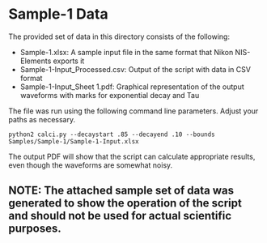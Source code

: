 # Sample-1 Data

The provided set of data in this directory consists of the following:

- Sample-1.xlsx: A sample input file in the same format that Nikon NIS-Elements exports it
- Sample-1-Input_Processed.csv: Output of the script with data in CSV format
- Sample-1-Input_Sheet 1.pdf: Graphical representation of the output waveforms with marks for exponential decay and Tau

The file was run using the following command line parameters. Adjust your paths as necessary.

    python2 calci.py --decaystart .85 --decayend .10 --bounds Samples/Sample-1/Sample-1-Input.xlsx 

The output PDF will show that the script can calculate appropriate results, even though the waveforms are somewhat noisy.

## NOTE: The attached sample set of data was generated to show the operation of the script and should not be used for actual scientific purposes.
